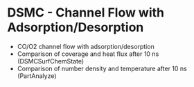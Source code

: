 # DSMC - Channel Flow with Adsorption/Desorption
* CO/O2 channel flow with adsorption/desorption
* Comparison of coverage and heat flux after 10 ns (DSMCSurfChemState)
* Comparison of number density and temperature after 10 ns (PartAnalyze)